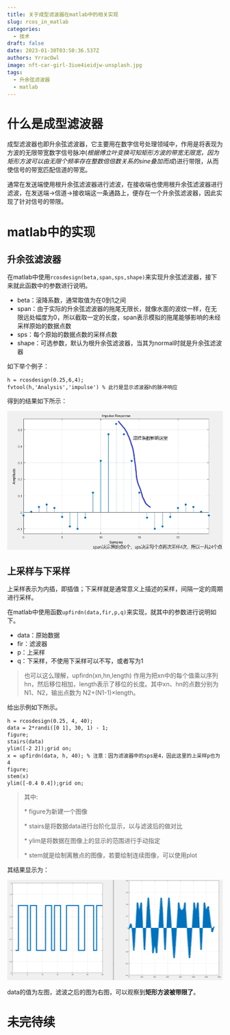```yaml
---
title: 关于成型滤波器在matlab中的相关实现
slug: rcos_in_matlab
categories:
  - 技术
draft: false
date: 2023-01-30T03:50:36.537Z
authors: YrracOwl
image: nft-car-girl-3iue4ieidjw-unsplash.jpg
tags:
  - 升余弦滤波器
  - matlab
---
```

<!--StartFragment-->

# 什么是成型滤波器

成型滤波器也即升余弦滤波器，它主要用在数字信号处理领域中，作用是将表现为方波的无限带宽数字信号脉冲(*根据傅立叶变换可知矩形方波的带宽无限宽，因为矩形方波可以由无限个频率存在整数倍倍数关系的sine叠加而成*)进行带限，从而使信号的带宽匹配信道的带宽。

通常在发送端使用根升余弦滤波器进行滤波，在接收端也使用根升余弦滤波器进行滤波，在发送端->信道->接收端这一条通路上，便存在一个升余弦滤波器，因此实现了针对信号的带限。

# matlab中的实现

## 升余弦滤波器

在matlab中使用`rcosdesign(beta,span,sps,shape)`来实现升余弦滤波器，接下来就此函数中的参数进行说明。

* beta：滚降系数，通常取值为在0到1之间
* span：由于实际的升余弦滤波器的拖尾无限长，就像水面的波纹一样，在无限远处幅度为0，所以截取一定的长度，span表示模拟的拖尾能够影响的未经采样原始的数据点数
* sps：每个原始的数据点数的采样点数
* shape：可选参数，默认为根升余弦滤波器，当其为normal时就是升余弦滤波器

如下举个例子：

```
h = rcosdesign(0.25,6,4);
fvtool(h,'Analysis','impulse') % 此行是显示滤波器h的脉冲响应
```

得到的结果如下所示：

![](https://raw.githubusercontent.com/YrracOwl/tiddlywiki/main/tiddlers/%E6%88%90%E5%9E%8B%E6%BB%A4%E6%B3%A2%E5%99%A8-demo1.png)

## 上采样与下采样

上采样表示为内插，即插值；下采样就是通常意义上描述的采样，间隔一定的周期进行采样。

在matlab中使用函数`upfirdn(data,fir,p,q)`来实现，就其中的参数进行说明如下。

* data：原始数据
* fir：滤波器
* p：上采样
* q：下采样，不使用下采样可以不写，或者写为1

> 也可以这么理解，upfirdn(xn,hn,length) 作用为把xn中的每个值乘以序列hn，然后移位相加，length表示了移位的长度。其中xn、hn的点数分别为N1、N2，输出点数为 N2+(N1-1)×length。

给出示例如下所示。

```
h = rcosdesign(0.25, 4, 40);
data = 2*randi([0 1], 30, 1) - 1;
figure;
stairs(data)
ylim([-2 2]);grid on;
x = upfirdn(data, h, 40); % 注意：因为滤波器中的sps是4，因此这里的上采样p也为4
figure;
stem(x)
ylim([-0.4 0.4]);grid on;
```

> 其中:
>
> \* figure为新建一个图像
>
> \* stairs是将数据data进行台阶化显示，以与滤波后的做对比
>
> \* ylim是将数据在图像上的显示的范围进行手动指定
>
> \* stem就是绘制离散点的图像，若要绘制连续图像，可以使用plot

其结果显示为：

![](https://raw.githubusercontent.com/YrracOwl/tiddlywiki/main/tiddlers/%E6%88%90%E5%9E%8B%E6%BB%A4%E6%B3%A2%E5%99%A8-demo3.png)

data的值为左图，滤波之后的图为右图，可以观察到**矩形方波被带限了**。

# 未完待续

<!--EndFragment-->